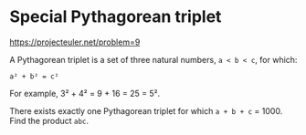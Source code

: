 # Special Pythagorean triplet

https://projecteuler.net/problem=9

A Pythagorean triplet is a set of three natural numbers, `a < b < c`, for which:

```
a² + b² = c²
```

For example, 3² + 4² = 9 + 16 = 25 = 5².

There exists exactly one Pythagorean triplet for which `a + b + c` = 1000.
Find the product `abc`.
